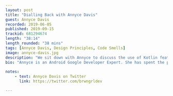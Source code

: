```yaml
---
layout: post
title: "Dialling Back with Annyce Davis"
guest: Annyce Davis 
recorded: 2019-06-05
published: 2019-09-15
trackid: 681294674
length: "38:14"
length_rounded: "38 mins"
tags: [Annyce Davis, Design Principles, Code Smells]
image: annyce-davis.jpg
description: "We sit down with Annyce to discuss the use of Kotlin features and whether or not we're often abusing these in detriment of creating unreadable code. We chat about code review practices, design principles and even the DLR principle! We even talk about Googling"
bio: "Annyce is an Android Google Developer Expert. She has spent the past 6 years developing applications for the Android ecosystem across multiple form factors. She is also an international conference speaker and author, sharing her knowledge of Android development with others. In addition, Annyce is active in the Washington, DC tech scene and assists with running a local meetup focused on Android development and design"
                                                                                                                                                                                                                                                                                        
notes: 
    - text: Annyce Davis on Twitter
      link: https://twitter.com/brwngrldev

---
```

